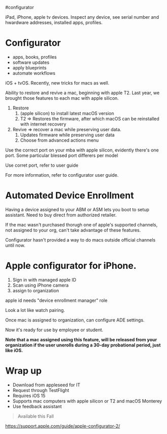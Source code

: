 #configurator

iPad, iPhone, apple tv devices.  Inspect any device, see serial number and hwardware addresses, installed apps, profiles.

# Configurator
* apps, books, profiles
* software updates
* apply blueprints
* automate workflows

iOS + tvOS.  Recently, new tricks for macs as well.

Ability to restore and revive a mac, beginning with apple T2.  Last year, we brought those features to each mac with apple silicon.

1.  Restore 
	1.  (apple silicon) to install latest macOS version
	2.  T2 => Restores the firmware, after which macOS can be reinstalled with internet recovery
2.  Revive => recover a mac while preserving user data.
	1.  Updates firmware while preserving user data
	2.  Choose from advanced actions menu

Use the correct port on your mba with apple silicon, evidently there's one port.  Some particular blessed port differers per model

Use corret port, refer to user guide

For more information, refer to configurator user guide.

# Automated Device Enrollment
Having a device assigned to your ABM or ASM lets you boot to setup assistant.  Need to buy direct from authorized retailer.

If the mac wasn't purchased thorugh one of apple's supported channels, not assigned to your org, can't take advantage of these features.

Configurator hasn't provided a way to do macs outside official channels until now.

# Apple configurator for iPhone.
1.  Sign in with managed apple ID
2.  Scan using iPhone camera
3.  assign to organization

apple id needs "device enrollment manager" role

Look a lot like watch pairing.

Once mac is assigned to organization, can configure ADE settings.

Now it's ready for use by employee or student.  

**Note that a mac assigned using this feature, will be released from your organization if the user unerolls during a 30-day probational period, just like iOS.**

# Wrap up
* Download from appleseed for IT
* Request through TestFlight
* Requires iOS 15
* Supports mac computers with apple silicon or T2 and macOS Monterey
* Use feedback assistant

> Available this Fall

https://support.apple.com/guide/apple-configurator-2/
